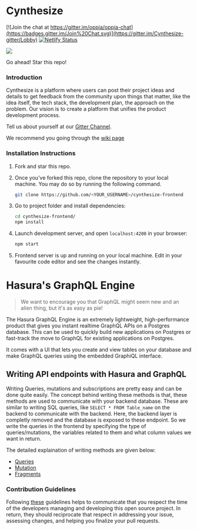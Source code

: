 # Cynthesize

[![Join the chat at https://gitter.im/oppia/oppia-chat](https://badges.gitter.im/Join%20Chat.svg)](https://gitter.im/Cynthesize-gitter/Lobby)
[![Netlify Status](https://api.netlify.com/api/v1/badges/bb4cca25-6173-4ced-b955-8d1662820686/deploy-status)](https://app.netlify.com/sites/cynthesize-develop/deploys)

![](https://files.gitter.im/WickedBrat/wq4g/banner.jpg)

Go ahead! Star this repo! 

### Introduction

Cynthesize is a platform where users can post their project ideas and details to get feedback from the community upon things that matter, like the idea itself, the tech stack, the development plan, the approach on the problem. Our vision is to create a platform that unifies the product development process.

Tell us about yourself at our [Gitter Channel](https://gitter.im/Cynthesize-gitter/Lobby). 

We recommend you going through the [wiki page](https://github.com/Cynthesize/cynthesize-frontend/wiki)

### Installation Instructions

1. Fork and star this repo.
2. Once you've forked this repo, clone the repository to your local machine. You may do so by running the following command.
    ```sh
    git clone https://github.com/<YOUR_USERNAME>/cynthesize-frontend
    ```
3. Go to project folder and install dependencies:
    ```sh
    cd cynthesize-frontend/
    npm install
    ```

4. Launch development server, and open `localhost:4200` in your browser:
    ```sh
    npm start
    ```
5. Frontend server is up and running on your local machine. Edit in your favourite code editor and see the changes instantly.


# Hasura's GraphQL Engine

> We want to encourage you that GraphQL might seem new and an alien thing, but it's as easy as pie!

The Hasura GraphQL Engine is an extremely lightweight, high-performance product that gives you instant realtime GraphQL APIs on a Postgres database. This can be used to quickly build new applications on Postgres or fast-track the move to GraphQL for existing applications on Postgres.

It comes with a UI that lets you create and view tables on your database and make GraphQL queries using the embedded GraphiQL interface.


## Writing API endpoints with Hasura and GraphQL

Writing Queries, mutations and subscriptions are pretty easy and can be done quite easily. The concept behind writing these methods is that, these methods are used to communicate with your backend database. These are similar to writing SQL queries, like `SELECT * FROM Table_name` on the backend to communicate with the backend. Here, the backend layer is completly removed and the database is exposed to these endpoint. So we write the queries in the frontend by specifying the type of queries/mutations, the variables related to them and what column values we want in return.

The detailed explaination of writing methods are given below:
- [Queries](https://github.com/Cynthesize/frontend/wiki/Queries)
- [Mutation](https://github.com/Cynthesize/frontend/wiki/Mutation)
- [Fragments](https://github.com/Cynthesize/frontend/wiki/Fragments)

### Contribution Guidelines

Following [these](CONTRIBUTE.md) guidelines helps to communicate that you respect the time of the developers managing and developing this open source project. In return, they should reciprocate that respect in addressing your issue, assessing changes, and helping you finalize your pull requests.
